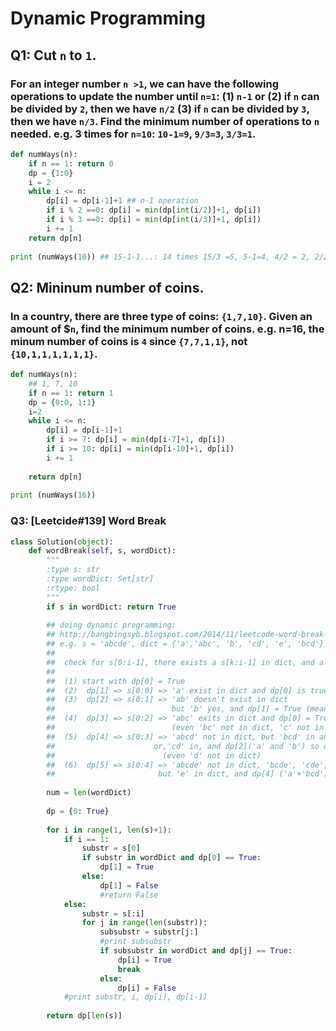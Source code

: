 
# Dynamic Programming

## Q1: Cut `n` to `1`.
### For an integer number `n >1`, we can have the following operations to update the number until `n=1`: (1) `n-1`  or (2) if `n` can be divided by `2`, then we have `n/2` (3) if `n` can be divided by `3`, then we have `n/3`. Find the minimum number of operations to `n` needed. e.g. 3 times for `n=10`: `10-1=9`, `9/3=3`, `3/3=1`.
```Python
def numWays(n):
    if n == 1: return 0
    dp = {1:0}
    i = 2
    while i <= n:
        dp[i] = dp[i-1]+1 ## n-1 operation
        if i % 2 ==0: dp[i] = min(dp[int(i/2)]+1, dp[i])
        if i % 3 ==0: dp[i] = min(dp[int(i/3)]+1, dp[i])
        i += 1
    return dp[n]
    
print (numWays(10)) ## 15-1-1...: 14 times 15/3 =5, 5-1=4, 4/2 = 2, 2/2 or 2-1 =1 
```

## Q2: Mininum number of coins.
### In a country, there are three type of coins: `{1,7,10}`. Given an amount of $`n`, find the minimum number of coins. e.g. n=16, the minum number of coins is `4` since `{7,7,1,1}`, not `{10,1,1,1,1,1,1}`.
```Python
def numWays(n):
    ## 1, 7, 10
    if n == 1: return 1
    dp = {0:0, 1:1}
    i=2
    while i <= n:
        dp[i] = dp[i-1]+1
        if i >= 7: dp[i] = min(dp[i-7]+1, dp[i])
        if i >= 10: dp[i] = min(dp[i-10]+1, dp[i])
        i += 1
    
    return dp[n]
    
print (numWays(16))
```


### Q3: [Leetcide#139] Word Break
```Python
class Solution(object):
    def wordBreak(self, s, wordDict):
        """
        :type s: str
        :type wordDict: Set[str]
        :rtype: bool
        """
        if s in wordDict: return True
        
        ## doing dynamic programming:
        ## http://bangbingsyb.blogspot.com/2014/11/leetcode-word-break-i-ii.html
        ## e.g. s = 'abcde', dict = {'a','abc', 'b', 'cd', 'e', 'bcd'}
        ##
        ##  check for s[0:i-1], there exists a s[k:i-1] in dict, and also dp[k] = True
        ##     
        ##  (1) start with dp[0] = True
        ##  (2)  dp[1] => s[0:0] => 'a' exist in dict and dp[0] is true, so dp[1] = True
        ##  (3)  dp[2] => s[0:1] => 'ab' doesn't exist in dict 
        ##                          but 'b' yes, and dp[1] = True (meaning has 'a'), so dp[2] = True
        ##  (4)  dp[3] => s[0:2] => 'abc' exits in dict and dp[0] = True, so d[3] = True
        ##                          (even 'bc' not in dict, 'c' not in dict)
        ##  (5)  dp[4] => s[0:3] => 'abcd' not in dict, but 'bcd' in and dp[1] ('a') True, so dp[4] = True
        ##                      or,'cd' in, and dp[2]('a' and 'b') so dp[4] = True
        ##                        (even 'd' not in dict)
        ##  (6)  dp[5] => s[0:4] => 'abcde' not in dict, 'bcde', 'cde', 'de' not in dict
        ##                       but 'e' in dict, and dp[4] ('a'+'bcd') is True, so dp[5] = True
        
        num = len(wordDict)
        
        dp = {0: True}
        
        for i in range(1, len(s)+1):
            if i == 1:
                substr = s[0]
                if substr in wordDict and dp[0] == True: 
                    dp[1] = True
                else: 
                    dp[1] = False
                    #return False
            else:
                substr = s[:i]
                for j in range(len(substr)):
                    subsubstr = substr[j:]
                    #print subsubstr
                    if subsubstr in wordDict and dp[j] == True:
                        dp[i] = True
                        break
                    else:
                        dp[i] = False
            #print substr, i, dp[i], dp[i-1]
                
        return dp[len(s)] 
```

